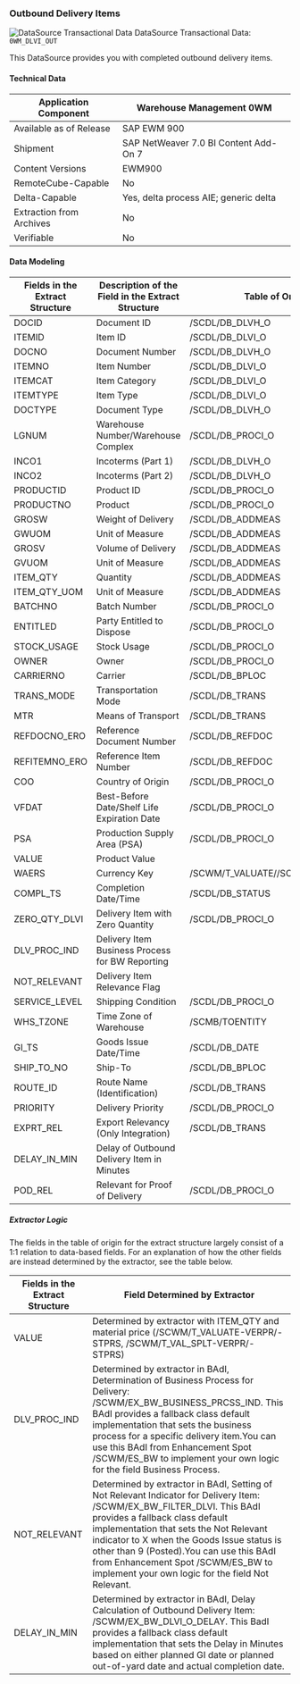 ### Outbound Delivery Items

![DataSource Transactional Data](https://help.sap.com/doc/saphelp_ewm94/9.4/en-US/graphics/BICObjDataSourceTransactionalData.gif) DataSource Transactional Data: `0WM_DLVI_OUT`

 This DataSource provides you with completed outbound delivery items.

#### Technical Data

| Application Component    | Warehouse Management 0WM              |
| ------------------------ | ------------------------------------- |
| Available as of Release  | SAP EWM 900                           |
| Shipment                 | SAP NetWeaver 7.0 BI Content Add-On 7 |
| Content Versions         | EWM900                                |
| RemoteCube-Capable       | No                                    |
| Delta-Capable            | Yes, delta process AIE; generic delta |
| Extraction from Archives | No                                    |
| Verifiable               | No                                    |

#### Data Modeling

| Fields in the Extract Structure | Description of the Field in the Extract Structure | Table of Origin                  | Field in the Table of Origin    |
| ------------------------------- | ------------------------------------------------- | -------------------------------- | ------------------------------- |
| DOCID                           | Document ID                                       | /SCDL/DB_DLVH_O                  | DOCID                           |
| ITEMID                          | Item ID                                           | /SCDL/DB_DLVI_O                  | ITEMID                          |
| DOCNO                           | Document Number                                   | /SCDL/DB_DLVH_O                  | DOCNO                           |
| ITEMNO                          | Item Number                                       | /SCDL/DB_DLVI_O                  | ITEMNO                          |
| ITEMCAT                         | Item Category                                     | /SCDL/DB_DLVI_O                  | ITEMCAT                         |
| ITEMTYPE                        | Item Type                                         | /SCDL/DB_DLVI_O                  | ITEMTYPE                        |
| DOCTYPE                         | Document Type                                     | /SCDL/DB_DLVH_O                  | DOCTYPE                         |
| LGNUM                           | Warehouse Number/Warehouse Complex                | /SCDL/DB_PROCI_O                 | /SCWM/WHNO                      |
| INCO1                           | Incoterms (Part 1)                                | /SCDL/DB_DLVH_O                  | INCO1                           |
| INCO2                           | Incoterms (Part 2)                                | /SCDL/DB_DLVH_O                  | INCO2                           |
| PRODUCTID                       | Product ID                                        | /SCDL/DB_PROCI_O                 | PRODUCTID                       |
| PRODUCTNO                       | Product                                           | /SCDL/DB_PROCI_O                 | PRODUCTNO                       |
| GROSW                           | Weight of Delivery                                | /SCDL/DB_ADDMEAS                 | QTY                             |
| GWUOM                           | Unit of Measure                                   | /SCDL/DB_ADDMEAS                 | UOM                             |
| GROSV                           | Volume of Delivery                                | /SCDL/DB_ADDMEAS                 | QTY                             |
| GVUOM                           | Unit of Measure                                   | /SCDL/DB_ADDMEAS                 | UOM                             |
| ITEM_QTY                        | Quantity                                          | /SCDL/DB_ADDMEAS                 | QTY                             |
| ITEM_QTY_UOM                    | Unit of Measure                                   | /SCDL/DB_ADDMEAS                 | UOM                             |
| BATCHNO                         | Batch Number                                      | /SCDL/DB_PROCI_O                 | BATCHNO                         |
| ENTITLED                        | Party Entitled to Dispose                         | /SCDL/DB_PROCI_O                 | ENTITLED                        |
| STOCK_USAGE                     | Stock Usage                                       | /SCDL/DB_PROCI_O                 | STOCK_USAGE                     |
| OWNER                           | Owner                                             | /SCDL/DB_PROCI_O                 | STOCK_OWNER                     |
| CARRIERNO                       | Carrier                                           | /SCDL/DB_BPLOC                   | PARTYNO                         |
| TRANS_MODE                      | Transportation Mode                               | /SCDL/DB_TRANS                   | TRANS_MODE                      |
| MTR                             | Means of Transport                                | /SCDL/DB_TRANS                   | TRANSMEANS_TYPE                 |
| REFDOCNO_ERO                    | Reference Document Number                         | /SCDL/DB_REFDOC                  | REFDOCNO                        |
| REFITEMNO_ERO                   | Reference Item Number                             | /SCDL/DB_REFDOC                  | REFITEMNO                       |
| COO                             | Country of Origin                                 | /SCDL/DB_PROCI_O                 | OCOUNTRY                        |
| VFDAT                           | Best-Before Date/Shelf Life Expiration Date       | /SCDL/DB_PROCI_O                 | BESTBEFORE_DATE/SHELFEXPIR_DATE |
| PSA                             | Production Supply Area (PSA)                      | /SCDL/DB_PROCI_O                 | /SCWM/PSA                       |
| VALUE                           | Product Value                                     |                                  |                                 |
| WAERS                           | Currency Key                                      | /SCWM/T_VALUATE//SCWM/T_VAL_SPLT | WAERS                           |
| COMPL_TS                        | Completion Date/Time                              | /SCDL/DB_STATUS                  | TSTFR                           |
| ZERO_QTY_DLVI                   | Delivery Item with Zero Quantity                  | /SCDL/DB_PROCI_O                 | QTY                             |
| DLV_PROC_IND                    | Delivery Item Business Process for BW Reporting   |                                  |                                 |
| NOT_RELEVANT                    | Delivery Item Relevance Flag                      |                                  |                                 |
| SERVICE_LEVEL                   | Shipping Condition                                | /SCDL/DB_PROCI_O                 | SERVICE_LEVEL                   |
| WHS_TZONE                       | Time Zone of Warehouse                            | /SCMB/TOENTITY                   | TZONE                           |
| GI_TS                           | Goods Issue Date/Time                             | /SCDL/DB_DATE                    | TSTTO                           |
| SHIP_TO_NO                      | Ship-To                                           | /SCDL/DB_BPLOC                   | PARTYNO                         |
| ROUTE_ID                        | Route Name (Identification)                       | /SCDL/DB_TRANS                   | ROUTE_ID                        |
| PRIORITY                        | Delivery Priority                                 | /SCDL/DB_PROCI_O                 | PRIORITY                        |
| EXPRT_REL                       | Export Relevancy (Only Integration)               | /SCDL/DB_TRANS                   | /SCWM/GTS_CODE                  |
| DELAY_IN_MIN                    | Delay of Outbound Delivery Item in Minutes        |                                  |                                 |
| POD_REL                         | Relevant for Proof of Delivery                    | /SCDL/DB_PROCI_O                 | /SCWM/POD_REL                   |

##### Extractor Logic

The fields in the table of origin for the extract structure largely consist of a 1:1 relation to data-based fields. For an explanation of how the other fields are instead determined by the extractor, see the table below.

| Fields in the Extract Structure | Field Determined by Extractor                                |
| ------------------------------- | ------------------------------------------------------------ |
| VALUE                           | Determined by extractor with ITEM_QTY and material price (/SCWM/T_VALUATE-VERPR/-STPRS, /SCWM/T_VAL_SPLT-VERPR/-STPRS) |
| DLV_PROC_IND                    | Determined by extractor in BAdI, Determination of Business Process for Delivery: /SCWM/EX_BW_BUSINESS_PRCSS_IND. This BAdI provides a fallback class default implementation that sets the business process for a specific delivery item.You can use this BAdI from Enhancement Spot /SCWM/ES_BW to implement your own logic for the field Business Process. |
| NOT_RELEVANT                    | Determined by extractor in BAdI, Setting of Not Relevant Indicator for Delivery Item: /SCWM/EX_BW_FILTER_DLVI. This BAdI provides a fallback class default implementation that sets the Not Relevant indicator to X when the Goods Issue status is other than 9 (Posted).You can use this BAdI from Enhancement Spot /SCWM/ES_BW to implement your own logic for the field Not Relevant. |
| DELAY_IN_MIN                    | Determined by extractor in BAdI, Delay Calculation of Outbound Delivery Item: /SCWM/EX_BW_DLVI_O_DELAY. This BadI provides a fallback class default implementation that sets the Delay in Minutes based on either planned GI date or planned out-of-yard date and actual completion date. |